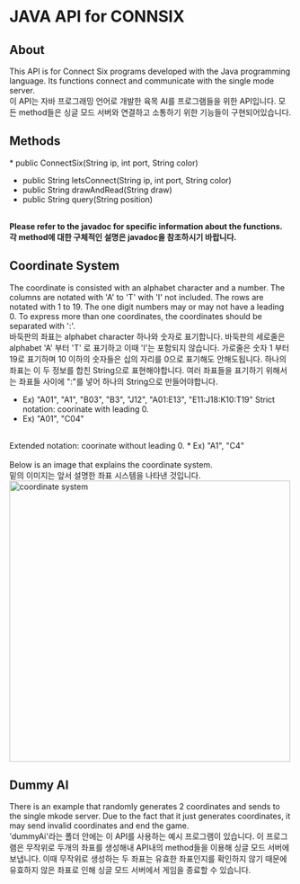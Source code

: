 # JAVA API for CONNSIX

## About
This API is for Connect Six programs developed with the Java programming language. Its functions connect and communicate with the single mode server.
<br>
이 API는 자바 프로그래밍 언어로 개발한 육목 AI를 프로그램들을 위한 API입니다. 모든 method들은 싱글 모드 서버와 연결하고 소통하기 위한 기능들이 구현되어있습니다.

## Methods
&#9; * public ConnectSix(String ip, int port, String color)
* public String letsConnect(String ip, int port, String color)
* public String drawAndRead(String draw)
* public String query(String position)
<br>
<b>Please refer to the javadoc for specific information about the functions.</b>
<br>
<b>각 method에 대한 구체적인 설명은 javadoc을 참조하시기 바랍니다.</b>
<br>

## Coordinate System
The coordinate is consisted with an alphabet character and a number. The columns are notated with 'A' to 'T' with 'I' not included. The rows are notated with 1 to 19. The one digit numbers may or may not have a leading 0. To express more than one coordinates, the coordinates should be separated with ':'.
<br>
바둑판의 좌표는 alphabet character 하나와 숫자로 표기합니다. 바둑판의 세로줄은 alphabet 'A' 부터 'T' 로 표기하고 이때 'I'는 포함되지 않습니다. 가로줄은 숫자 1 부터 19로 표기하며 10 이하의 숫자들은 십의 자리를 0으로 표기해도 안해도됩니다. 하나의 좌표는 이 두 정보를 합친 String으로 표현해야합니다. 여러 좌표들을 표기하기 위해서는 좌표들 사이에 ":"를 넣어 하나의 String으로 만들어야합니다.
* Ex) "A01", "A1", "B03", "B3", "J12", "A01:E13", "E11:J18:K10:T19"
Strict notation: coorinate with leading 0.
* Ex) "A01", "C04"
<br>
Extended notation: coorinate without leading 0.
* Ex) "A1", "C4"
<br>
<br>
Below is an image that explains the coordinate system.
<br>
밑의 이미지는 앞서 설명한 좌표 시스템을 나타낸 것입니다.
<br>
<img src="./ConnSix/image/coordinate_system.png" alt="coordinate system" width="500"/>

## Dummy AI
There is an example that randomly generates 2 coordinates and sends to the single mkode server. Due to the fact that it just generates coordinates, it may send invalid coordinates and end the game.
<br>
'dummyAi'라는 폴더 안에는 이 API를 사용하는 예시 프로그램이 있습니다. 이 프로그램은 무작위로 두개의 좌표를 생성해내 API내의 method들을 이용해 싱글 모드 서버에 보냅니다. 이때 무작위로 생성하는 두 좌표는 유효한 좌표인지를 확인하지 않기 때문에 유효하지 않은 좌표로 인해 싱글 모드 서버에서 게임을 종료할 수 있습니다.
